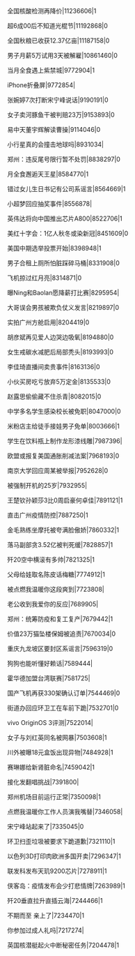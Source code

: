 全国核酸检测再降价|11236606|1

超6成00后不知道光棍节|11192868|0

全国秋粮已收获12.37亿亩|11187158|0

男子月薪5万试用3天被解雇|10861460|0

当月全食遇上紫禁城|9772904|1

iPhone折叠屏|9772854|

张婉婷7次打断宋宁峰说话|9190191|0

女子卖河豚鱼干被判赔23万|9153893|0

易中天董宇辉解读曹操|9114046|0

小行星真的会撞击地球吗|8931034|

郑州：违反尾号限行暂不处罚|8838297|0

月全食邂逅天王星|8584770|1

错过女儿生日书记有公司系谣言|8564669|1

小超梦回应抽奖事件|8556878|

英伟达将向中国推出芯片A800|8522706|1

美红十字会：1亿人秋冬或染新冠|8451609|0

美国中期选举投票开始|8398948|1

男子合租上厕所怕脏踩碎马桶|8331908|0

飞机掠过红月亮|8314871|0

曝Ning和Baolan愿降薪打比赛|8295954|

大哥误会男孩被欺负仗义发言|8219897|0

实拍广州方舱启用|8204419|0

胡彦斌再见爱人边哭边吸氧|8194880|0

女生戒碳水减肥后局部秃头|8193993|0

李佳琦直播间卖贵事件|8163136|0

小伙买房吃亏放弃5万定金|8135533|0

赵露思偷偷藏不住杀青|8082015|0

中学多名学生感染校长被免职|8047000|0

米粉店主给徒手接娃男子免单|8003666|1

学生在饮料瓶上制作龙形漆线雕|7987396|

欧盟或报复美国通胀削减法案|7968193|0

南京大学回应周某被举报|7952628|0

被强制开机的25岁|7932955|

王楚钦孙颖莎3比0周启豪何卓佳|7891121|1

直击广州疫情防控|7887250|1

金毛熟练坐摩托被夸满脸傲娇|7860332|1

落马副部贪3.52亿被判死缓|7828857|1

歼20空中横滚有多帅|7821325|1

父母给娃取名陈皮话梅糖|7774912|1

被点燃我温暖你这段爽到|7723808|

老公收到我爱你的反应|7689905|

郑州：统筹防疫和复工复产|7679442|1

价值23万猫坠楼保姆被追责|7670034|0

重庆九龙坡区要封区系谣言|7596319|0

狗狗也能听懂好赖话|7589444|

霍华德加盟台湾联赛|7581725|

国产飞机再获330架确认订单|7544469|0

街道办回应环卫工在车前下跪|7532701|0

vivo OriginOS 3评测|7522014|

女子与刘红英同名被网暴|7503608|1

川外被曝18元盒饭出现异物|7484928|1

赛琳娜给新肾脏命名|7459042|1

接化发翻唱挑战|7391800|

郑州机场目前运行正常|7350098|1

点燃我温暖你工作人员演我嘴替|7346058|

宋宁峰站起来了|7335045|0

环卫扫歪垃圾被要求下跪道歉|7321110|1

以色列3D打印肉欧洲多国开卖|7296347|1

联发科发布天玑9200芯片|7278911|1

侠客岛：疫情发布会少打悲情牌|7263989|1

歼20垂直拉升直插云海|7244466|1

不期而至 亲上了|7234470|1

你参加过成人礼吗|7217274|

英国核潜艇起火中断秘密任务|7204478|1

